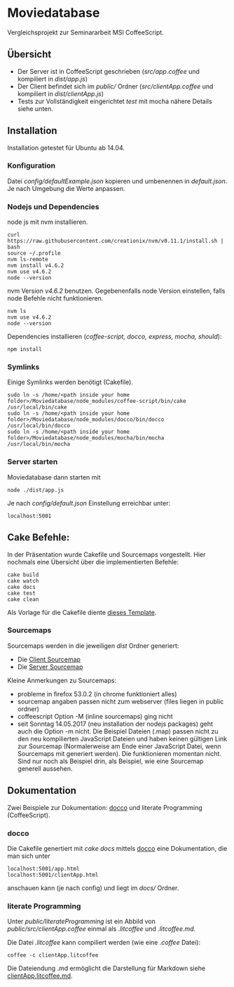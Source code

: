 # Moviedatabase
Vergleichsprojekt zur Seminararbeit MSI CoffeeScript.
## Übersicht
- Der Server ist in CoffeeScript geschrieben (*src/app.coffee* und kompiliert in *dist/app.js*)
- Der Client befindet sich im *public/* Ordner (*src/clientApp.coffee* und kompiliert in *dist/clientApp.js*)
- Tests zur Vollständigkeit eingerichtet *test* mit mocha
nähere Details siehe unten.
## Installation
Installation getestet für Ubuntu ab 14.04.
### Konfiguration
Datei *config/defaultExample.json* kopieren und umbenennen in *default.json*. Je nach Umgebung die Werte anpassen.

### Nodejs und Dependencies
node js mit nvm installieren. 
```
curl https://raw.githubusercontent.com/creationix/nvm/v0.11.1/install.sh | bash
source ~/.profile
nvm ls-remote
nvm install v4.6.2
nvm use v4.6.2
node --version
```
nvm Version _v4.6.2_ benutzen.
Gegebenenfalls node Version einstellen, falls node Befehle nicht funktionieren.
```
nvm ls
nvm use v4.6.2
node --version
```

Dependencies installieren (*coffee-script, docco, express, mocha, should*):
```
npm install
```
### Symlinks
Einige Symlinks werden benötigt (Cakefile).
```
sudo ln -s /home/<path inside your home folder>/Moviedatabase/node_modules/coffee-script/bin/cake /usr/local/bin/cake
sudo ln -s /home/<path inside your home folder>/Moviedatabase/node_modules/docco/bin/docco /usr/local/bin/docco
sudo ln -s /home/<path inside your home folder>/Moviedatabase/node_modules/mocha/bin/mocha /usr/local/bin/mocha
```
### Server starten
Moviedatabase dann starten mit 
```
node ./dist/app.js
```
Je nach *config/default.json* Einstellung erreichbar unter:
```
localhost:5001
```

## Cake Befehle:
In der Präsentation wurde Cakefile und Sourcemaps vorgestellt. Hier nochmals eine Übersicht über die implementierten Befehle:
```
cake build
cake watch
cake docs
cake test
cake clean
```
Als Vorlage für die Cakefile diente [dieses Template](http://twilson63.github.io/cakefile-template/).
### Sourcemaps
Sourcemaps werden in die jeweiligen *dist* Ordner generiert:
- Die [Client Sourcemap](https://github.com/chappy2/Moviedatabase/blob/master/public/dist/clientApp.js.map)
- Die [Server Sourcemap](https://github.com/chappy2/Moviedatabase/blob/master/dist/app.js.map)

Kleine Anmerkungen zu Sourcemaps:
 - probleme in firefox 53.0.2 (in chrome funktioniert alles)
 - sourcemap angaben passen nicht zum webserver (files liegen in public ordner)
 - coffeescript Option -M (inline sourcemaps) ging nicht
 - seit Sonntag 14.05.2017 (neu installation der nodejs packages) geht auch die Option -m nicht. Die Beispiel Dateien (.map) passen nicht zu den neu kompilierten JavaScript Dateien und haben keinen gültigen Link zur Sourcemap (Normalerweise am Ende einer JavaScript Datei, wenn Sourcemaps mit generiert werden). Die funktionieren momentan nicht. Sind nur noch als Beispiel drin, als Beispiel, wie eine Sourcemap generell aussehen.

## Dokumentation
Zwei Beispiele zur Dokumentation: [docco](https://jashkenas.github.io/docco/) und literate Programming (CoffeeScript).
### docco
Die Cakefile genertiert mit *cake docs* mittels [docco](https://jashkenas.github.io/docco/) eine Dokumentation, die man sich unter
```
localhost:5001/app.html
localhost:5001/clientApp.html
```
anschauen kann (je nach config) und liegt im *docs/* Ordner.
### literate Programming
Unter *public/literateProgramming* ist ein Abbild von *public/src/clientApp.coffee* einmal als *.litcoffee* und *.litcoffee.md*. 

Die Datei *.litcoffee* kann compiliert werden (wie eine *.coffee* Datei):
```
coffee -c clientApp.litcoffee
```
Die Dateiendung .md ermöglicht die Darstellung für Markdown siehe [clientApp.litcoffee.md](https://github.com/chappy2/Moviedatabase/blob/master/public/literateProgramming/clientApp.litcoffee.md).
